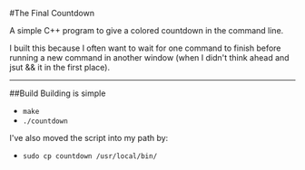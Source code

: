 #The Final Countdown

A simple C++ program to give a colored countdown in the command line.

I built this because I often want to wait for one command to finish before running a new command in
another window (when I didn't think ahead and jsut && it in the first place).

---
##Build
Building is simple 
* `make`
* `./countdown`

I've also moved the script into my path by:

* `sudo cp countdown /usr/local/bin/`
